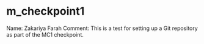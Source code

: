 # m_checkpoint1
Name: Zakariya Farah
Comment: This is a test for setting up a Git repository as part of the MC1 checkpoint.
